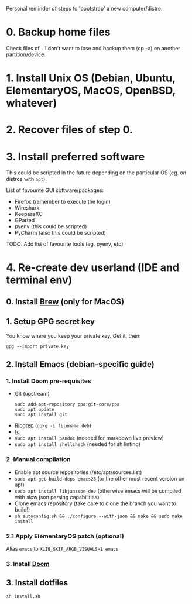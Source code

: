 Personal reminder of steps to 'bootstrap' a new computer/distro.

# 0. Backup home files
Check files of `~` I don't want to lose and backup them (cp -a) on another partition/device. 

# 1. Install Unix OS (Debian, Ubuntu, ElementaryOS, MacOS, OpenBSD, whatever)

# 2. Recover files of step 0.

# 3. Install preferred software 
This could be scripted in the future depending on the particular OS (eg. on distros with `apt`).

List of favourite GUI software/packages:
- Firefox (remember to execute the login)
- Wireshark
- KeepassXC
- GParted
- pyenv (this could be scripted)
- PyCharm (also this could be scripted)

TODO: Add list of favourite tools (eg. pyenv, etc)


# 4. Re-create dev userland (IDE and terminal env)
## 0. Install [Brew](https://brew.sh) (**only for MacOS**)

## 1. Setup GPG secret key
You know where you keep your private key. Get it, then:
```
gpg --import private.key
```

## 2. Install Emacs (debian-specific guide)
### 1. Install Doom pre-requisites
- Git (upstream)
  ```
  sudo add-apt-repository ppa:git-core/ppa
  sudo apt update
  sudo apt install git
  ```
- [Ripgrep](https://github.com/BurntSushi/ripgrep/releases) (`dpkg -i filename.deb`)
- [fd](https://github.com/sharkdp/fd/releases)
- `sudo apt install pandoc` (needed for markdown live preview)
- `sudo apt install shellcheck` (needed for sh linting)

### 2. Manual compilation
- Enable apt source repositories (/etc/apt/sources.list)
- `sudo apt-get build-deps emacs25` (or the other most recent version on apt)
- `sudo apt install libjansson-dev` (otherwise emacs will be compiled with slow json parsing capabilities)
- Clone emacs repository (take care to clone the branch you want to build!) 
- `sh autoconfig.sh && ./configure --with-json && make && sudo make install`

### 2.1 Apply ElementaryOS patch (optional)
Alias `emacs` to `XLIB_SKIP_ARGB_VISUALS=1 emacs`

### 3. Install [Doom](https://github.com/hlissner/doom-emacs)

## 3. Install dotfiles
```
sh install.sh
```

